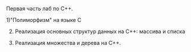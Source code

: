 Первая часть лаб по C++. 

1)"Полиморфизм" на языке С

2) Реализация основных структур данных на С++: массива и списка
   
3) Реализация множества и дерева на С++.
